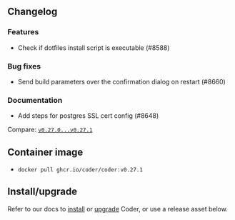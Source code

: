 ## Changelog

### Features

- Check if dotfiles install script is executable (#8588)

### Bug fixes

- Send build parameters over the confirmation dialog on restart (#8660)

### Documentation

- Add steps for postgres SSL cert config (#8648)

Compare:
[`v0.27.0...v0.27.1`](https://github.com/coder/coder/compare/v0.27.0...v0.27.1)

## Container image

- `docker pull ghcr.io/coder/coder:v0.27.1`

## Install/upgrade

Refer to our docs to [install](https://coder.com/docs/v2/latest/install) or
[upgrade](https://coder.com/docs/v2/latest/admin/upgrade) Coder, or use a
release asset below.
